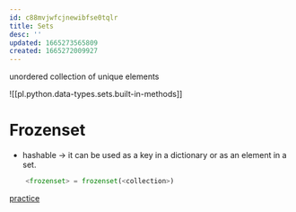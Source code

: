 ```yaml
---
id: c88mvjwfcjnewibfse0tqlr
title: Sets
desc: ''
updated: 1665273565809
created: 1665272009927
---
```

unordered collection of unique elements

![[pl.python.data-types.sets.built-in-methods]]
# Frozenset
- hashable -> it can be used as a key in a dictionary or as an element in a set.
```python
    <frozenset> = frozenset(<collection>)
```

[practice](https://repl.it/@aneagoie/sets)